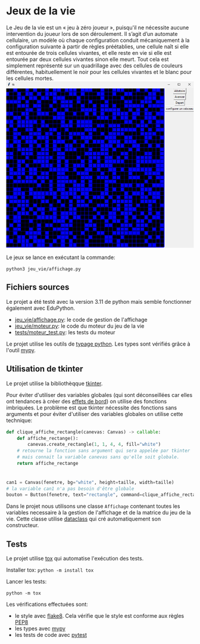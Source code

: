 # Jeux de la vie
Le Jeu de la vie est un « jeu à zéro joueur », puisqu'il ne nécessite aucune intervention du joueur lors de son déroulement. Il s’agit d’un automate cellulaire, un modèle où chaque configuration conduit mécaniquement à la configuration suivante à partir de règles préétablies, une cellule naît si elle est entourée de trois cellules vivantes, et elle reste en vie si elle est entourée par deux cellules vivantes sinon elle meurt. Tout cela est simplement représenté sur un quadrillage avec des cellules de couleurs différentes, habituellement le noir pour les cellules vivantes et le blanc pour les cellules mortes.
![image](jeu.png)

Le jeux se lance en exécutant la commande:
```shell
python3 jeu_vie/affichage.py
```

## Fichiers sources

Le projet a été testé avec la version 3.11 de python mais semble fonctionner également avec EduPython.
* [jeu_vie/affichage.py](jeu_vie/affichage.py): le code de gestion de l'affichage
* [jeu_vie/moteur.py](jeu_vie/moteur.py): le code du moteur du jeu de la vie
* [tests/moteur_test.py](tests/moteur_test.py): les tests du moteur

Le projet utilise les outils de [typage python](https://docs.python.org/fr/3.10/library/typing.html). Les types sont vérifiés grâce à l'outil [mypy](https://koor.fr/Python/Tutorial/python_fonction_controle_typage.wp).

## Utilisation de tkinter

Le projet utilise la bibliothèqque [tkinter](https://math.univ-lyon1.fr/irem/Formation_ISN/formation_interfaces_graphiques/module_tkinter/interfaces.html#:~:text=tkinter%20est%20un%20module%20de,en%20raison%20de%20sa%20simplicit%C3%A9.).

Pour éviter d'utiliser des variables globales (qui sont déconseillées car elles ont tendances à créer des [effets de bord](https://fr.wikipedia.org/wiki/Effet_de_bord_(informatique))) on utilise des fonctions imbriquées.
Le problème est que tkinter nécessite des fonctions sans arguments et pour éviter d'utiliser des variables globales on utilise cette technique:

```python
def clique_affiche_rectangle(canevas: Canvas) -> callable:
    def affiche_rectange():
        canevas.create_rectangle(1, 1, 4, 4, fill="white")
    # retourne la fonction sans argument qui sera appelée par tkinter
    # mais connait la variable canevas sans qu'elle soit globale.
    return affiche_rectange


can1 = Canvas(fenetre, bg="white", height=taille, width=taille)
# la variable can1 n'a pas besoin d'être globale
bouton = Button(fenetre, text="rectangle", command=clique_affiche_rectangle(can1))
```

Dans le projet nous utilisons une classe `Affichage` contenant toutes les variables necessaire à la gestion de l'affichage et de la matrice du jeu de la vie. Cette classe utilise [dataclass](https://docs.python.org/fr/3.10/library/dataclasses.html) qui cré automatiquement son constructeur.


## Tests

Le projet utilise [tox](https://zestedesavoir.readthedocs.io/fr/latest/utils/tox.html) qui automatise l'exécution des tests.

Installer tox:
```python -m install tox```

Lancer les tests:
```shell
python -m tox
```

Les vérifications effectuées sont:
* le style avec [flake8](https://zestedesavoir.com/tutoriels/2514/un-zeste-de-python/10-annexes/5-outils/). Cela vérifie que le style est conforme aux règles [PEP8](https://python.doctor/page-pep-8-bonnes-pratiques-coder-python-apprendre)
* les types avec [mypy](https://koor.fr/Python/Tutorial/python_fonction_controle_typage.wp)
* les tests de code avec [pytest](https://he-arc.github.io/livre-python/pytest/index.html)